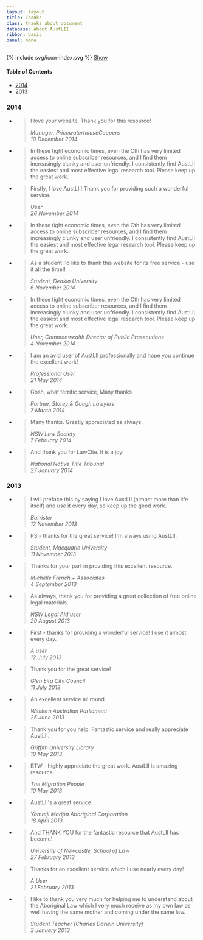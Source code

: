 ```yaml
---
layout: layout
title: Thanks
class: thanks about document
database: About AustLII
ribbon: basic
panel: none
---
```

<div id="page-index">
  <div class="side-element side-authors">
    {% include svg/icon-index.svg %}
    <a class="index-expand" href="javascript:void(0);">Show</a>
    <h4>Table of Contents</h4>
    <ul>
      <li><a href="#2014">2014</a></li>
      <li><a href="#2013">2013</a></li>
    <!--
      <li><a href="#2012">2012</a></li>
      <li><a href="#2011">2011</a></li>
      <li><a href="#2010">2010</a></li>
      <li><a href="#2009">2009</a></li>
      <li><a href="#2008">2008</a></li>
      <li><a href="#2007">2007</a></li>
      <li><a href="#2006">2006</a></li>
      <li><a href="#2005">2005</a></li>
      <li><a href="#2004">2004</a></li>
      <li><a href="#2003">2003</a></li>
      <li><a href="#2002">2002</a></li>
    -->
    </ul>
  </div>
</div> 
<div class="content-thanx">
  <h3><a name="2014"></a>2014</h3>
  <ul>
    <li>
      <blockquote><p>I love your website. Thank you for this resource! </p>
        <footer>
          <cite>Manager, PricewaterhouseCoopers<br>10 December 2014</cite>
        </footer>
      </blockquote>
    </li>
    <li>
      <blockquote><p>In these tight economic times, even the Cth has very limited access to online subscriber resources, and I find them increasingly clunky and user unfriendly. I consistently find AustLII the easiest and most effective legal research tool. Please keep up the great work. </p>
      </blockquote>
    </li>
    <li>
      <blockquote><p>Firstly, I love AustLII! Thank you for providing such a wonderful service. </p>
        <footer><cite>User<br>26 November 2014</cite></footer>
      </blockquote>
    </li>
    <li>
      <blockquote><p>In these tight economic times, even the Cth has very limited access to online subscriber resources, and I find them increasingly clunky and user unfriendly. I consistently find AustLII the easiest and most effective legal research tool. Please keep up the great work.</p>
      </blockquote>
    </li>
    <li>
      <blockquote><p>As a student I'd like to thank this website for its free service - use it all the time!! </p>
        <footer><cite>Student, Deakin University<br>6 November 2014</cite></footer>
      </blockquote>
    </li>
    <li>
      <blockquote><p>In these tight economic times, even the Cth has very limited access to online subscriber resources, and I find them increasingly clunky and user unfriendly. I consistently find AustLII the easiest and most effective legal research tool. Please keep up the great work.</p>
        <footer><cite>User, Commonwealth Director of Public Prosecutions<br>4 November 2014</cite></footer>
      </blockquote>
    </li>
    <li>
      <blockquote><p>I am an avid user of AustLII professionally and hope you continue the excellent work! </p>
        <footer><cite>Professional User<br>21 May 2014</cite></footer>
      </blockquote>
    </li>
    <li>
      <blockquote><p>Gosh, what terrific service, Many thanks </p>
        <footer><cite>Partner, Storey & Gough Lawyers<br>7 March 2014</cite></footer>
      </blockquote>
    </li>
    <li>
      <blockquote><p>Many thanks. Greatly appreciated as always. </p>
        <footer><cite>NSW Law Society<br>7 February 2014</cite></footer>
      </blockquote>
    </li>
    <li>
      <blockquote><p>And thank you for LawCite. It is a joy!</p>
        <footer><cite>National Native Title Tribunal<br>27 January 2014</cite></footer>
      </blockquote>
    </li>
  </ul>
  <h3><a name="2013"></a>2013</h3>
  <ul>
    <li>
      <blockquote><p>I will preface this by saying I love AustLII (almost more than life itself) and use it every day, so keep up the good work. </p>
        <footer><cite>Barrister<br>12 November 2013</cite></footer>
      </blockquote>
    </li>
    <li>
      <blockquote><p>PS - thanks for the great service! I'm always using AustLII. </p>
        <footer><cite>Student, Macquarie University<br>11 November 2013</cite></footer>
      </blockquote>
    </li>
    <li>
      <blockquote><p>Thanks for your part in providing this excellent resource. </p>
        <footer><cite>Michelle French + Associates<br>4 September 2013</cite></footer>
      </blockquote>
    </li>
    <li>
      <blockquote><p>As always, thank you for providing a great collection of free online legal materials.
</p>
        <footer><cite>NSW Legal Aid user<br>29 August 2013</cite></footer>
      </blockquote>
    </li>
    <li>
      <blockquote><p>First - thanks for providing a wonderful service! I use it almost every day. </p>
        <footer><cite>A user<br>12 July 2013</cite></footer>
      </blockquote>
    </li>
    <li>
      <blockquote><p>Thank you for the great service! </p>
        <footer><cite>Glen Eira City Council<br>11 July 2013</cite></footer>
      </blockquote>
    </li>
    <li>
      <blockquote><p>An excellent service all round. </p>
        <footer><cite>Western Australian Parliament<br>25 June 2013</cite></footer>
      </blockquote>
    </li>
    <li>
      <blockquote><p>Thank you for you help. Fantastic service and really appreciate AustLII. </p>
        <footer><cite>Griffith University Library<br>10 May 2013</cite></footer>
      </blockquote>
    </li>
    <li>
      <blockquote><p>BTW - highly appreciate the great work. AustLII is amazing resource. </p>
        <footer><cite>The Migration People<br>10 May 2013</cite></footer>
      </blockquote>
    </li>
    <li>
      <blockquote><p>AustLII's a great service. </p>
        <footer><cite>Yamatji Marlpa Aboriginal Corporation<br>18 April 2013</cite></footer>
      </blockquote>
    </li>
    <li>
      <blockquote><p>And THANK YOU for the fantastic resource that AustLII has become! </p>
        <footer><cite>University of Newcastle, School of Law<br>27 February 2013</cite></footer>
      </blockquote>
    </li>
    <li>
      <blockquote><p>Thanks for an excellent service which I use nearly every day! </p>
        <footer><cite>A User<br>21 February 2013</cite></footer>
      </blockquote>
    </li>
    <li>
      <blockquote><p>I like to thank you very much for helping me to understand about the Aboriginal Law which I very much receive as my own law as well having the same mother and coming under the same law. </p>
        <footer><cite>Student Teacher (Charles Darwin University)<br>3 January 2013</cite></footer>
      </blockquote>
    </li>
  </ul>
</div>
